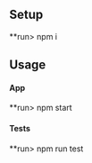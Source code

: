 ## Setup

\*\*run> npm i

## Usage

#### App

\*\*run> npm start

#### Tests

\*\*run> npm run test
